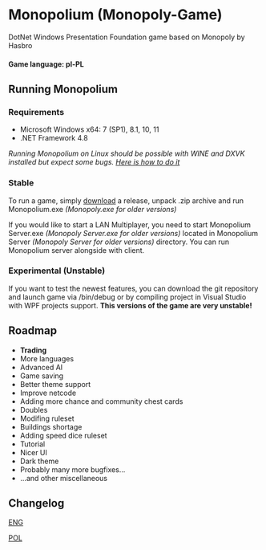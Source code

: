 # Monopolium (Monopoly-Game)
DotNet Windows Presentation Foundation game based on Monopoly by Hasbro
#### Game language: pl-PL

## Running Monopolium
### Requirements
 - Microsoft Windows x64: 7 (SP1), 8.1, 10, 11
 - .NET Framework 4.8

*Running Monopolium on Linux should be possible with WINE and DXVK installed but expect some bugs.*
*[Here is how to do it](https://www.reddit.com/r/linux4noobs/comments/firqs9/getting_windows_wpf_applications_to_run_with_wine/)*

### Stable
To run a game, simply [download](https://github.com/Skeletonek/Monopoly-Game/releases) a release, unpack .zip archive and run Monopolium.exe *(Monopoly.exe for older versions)*

If you would like to start a LAN Multiplayer, you need to start Monopolium Server.exe *(Monopoly Server.exe for older versions)* located in Monopolium Server *(Monopoly Server for older versions)* directory.
You can run Monopolium server alongside with client.

### Experimental (Unstable)
If you want to test the newest features, you can download the git repository and launch game via /bin/debug 
or by compiling project in Visual Studio with WPF projects support. **This versions of the game are very unstable!**

## Roadmap
 - **Trading**
 - More languages
 - Advanced AI
 - Game saving
 - Better theme support
 - Improve netcode
 - Adding more chance and community chest cards
 - Doubles
 - Modifing ruleset
 - Buildings shortage
 - Adding speed dice ruleset
 - Tutorial
 - Nicer UI
 - Dark theme
 - Probably many more bugfixes...
 - ...and other miscellaneous

## Changelog
[ENG](changelog_eng.md)

[POL](changelog_pl.md)

